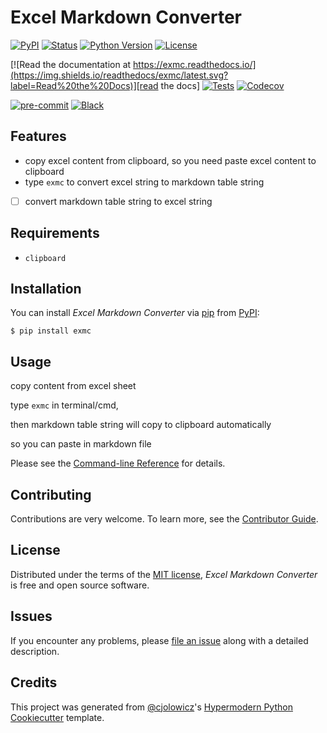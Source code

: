 # Excel Markdown Converter

[![PyPI](https://img.shields.io/pypi/v/exmc.svg)][pypi status]
[![Status](https://img.shields.io/pypi/status/exmc.svg)][pypi status]
[![Python Version](https://img.shields.io/pypi/pyversions/exmc)][pypi status]
[![License](https://img.shields.io/pypi/l/exmc)][license]

[![Read the documentation at https://exmc.readthedocs.io/](https://img.shields.io/readthedocs/exmc/latest.svg?label=Read%20the%20Docs)][read the docs]
[![Tests](https://github.com/idlewith/exmc/workflows/Tests/badge.svg)][tests]
[![Codecov](https://codecov.io/gh/idlewith/exmc/branch/main/graph/badge.svg)][codecov]

[![pre-commit](https://img.shields.io/badge/pre--commit-enabled-brightgreen?logo=pre-commit&logoColor=white)][pre-commit]
[![Black](https://img.shields.io/badge/code%20style-black-000000.svg)][black]

[pypi status]: https://pypi.org/project/exmc/
[read the docs]: https://exmc.readthedocs.io/
[tests]: https://github.com/idlewith/exmc/actions?workflow=Tests
[codecov]: https://app.codecov.io/gh/idlewith/exmc
[pre-commit]: https://github.com/pre-commit/pre-commit
[black]: https://github.com/psf/black

## Features

- copy excel content from clipboard, so you need paste excel content to clipboard
- type `exmc` to convert excel string to markdown table string
- [ ] convert markdown table string to excel string

## Requirements

- `clipboard`

## Installation

You can install _Excel Markdown Converter_ via [pip] from [PyPI]:

```console
$ pip install exmc
```

## Usage

copy content from excel sheet

type `exmc` in terminal/cmd,

then markdown table string will copy to clipboard automatically

so you can paste in markdown file

Please see the [Command-line Reference] for details.

## Contributing

Contributions are very welcome.
To learn more, see the [Contributor Guide].

## License

Distributed under the terms of the [MIT license][license],
_Excel Markdown Converter_ is free and open source software.

## Issues

If you encounter any problems,
please [file an issue] along with a detailed description.

## Credits

This project was generated from [@cjolowicz]'s [Hypermodern Python Cookiecutter] template.

[@cjolowicz]: https://github.com/cjolowicz
[pypi]: https://pypi.org/
[hypermodern python cookiecutter]: https://github.com/cjolowicz/cookiecutter-hypermodern-python
[file an issue]: https://github.com/idlewith/exmc/issues
[pip]: https://pip.pypa.io/

<!-- github-only -->

[license]: https://github.com/idlewith/exmc/blob/main/LICENSE
[contributor guide]: https://github.com/idlewith/exmc/blob/main/CONTRIBUTING.md
[command-line reference]: https://exmc.readthedocs.io/en/latest/usage.html
